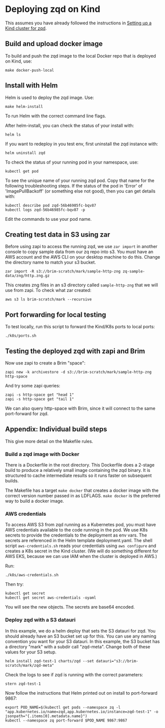 # Deploying zqd on Kind

This assumes you have already followed the instructions in [Setting up a Kind cluster for zqd](kind-setup.md).

## Build and upload docker image
To build and push the zqd image to the local Docker repo that is deployed on Kind, use:
```
make docker-push-local
```

## Install with Helm
Helm is used to deploy the zqd image. Use:
```
make helm-install
```
To run Helm with the correct command line flags.

After helm-install, you can check the status of your install with:
```
helm ls
```
If you want to redeploy in you test env, first uninstall the zqd instance with:
```
helm uninstall zqd
```
To check the status of your running pod in your namespace, use:
```
kubectl get pod
```
To see the unique name of your running zqd pod. Copy that name for the following troubleshooting steps. If the status of the pod in 'Error' of 'ImagePullBackoff' (or something else not good), then you can get details with:
```
kubectl describe pod zqd-56b46985fc-bqv87
kubectl logs zqd-56b46985fc-bqv87 -p
```
Edit the commands to use your pod name.

## Creating test data in S3 using zar
Before using zapi to access the running zqd, we use `zar import` in another console to copy sample data from our zq repo into s3. You must have an AWS account and the AWS CLI on your desktop machine to do this. Change the directory name to match your s3 bucket.
```
zar import -R s3://brim-scratch/mark/sample-http-zng zq-sample-data/zng/http.zng.gz
```
This creates zng files in an s3 directory called `sample-http-zng` that we will use from zapi. To check what zar created:
```
aws s3 ls brim-scratch/mark --recursive
```

## Port forwarding for local testing
To test locally, run this script to forward the Kind/K8s ports to local ports:
```
./k8s/ports.sh
```

## Testing the deployed zqd with zapi and Brim
Now use zapi to create a Brim "space":
```
zapi new -k archivestore -d s3://brim-scratch/mark/sample-http-zng http-space
```
And try some zapi queries:
```
zapi -s http-space get "head 1"
zapi -s http-space get "tail 1"
```

We can also query http-space with Brim, since it will connect to the same port-forward for zqd.

## Appendix: Individual build steps

This give more detail on the Makefile rules.

### Build a zqd image with Docker
There is a Dockerfile in the root directory. This Dockerfile does a 2-stage build to produce a relatively small image containing the zqd binary. It is structured to cache intermediate results so it runs faster on subsequent builds.

The Makefile has a target `make docker` that creates a docker image with the correct version number passed in as LDFLAGS. `make docker` is the preferred way to build a docker image.

### AWS credentials

To access AWS S3 from zqd running as a Kubernetes pod, you must have AWS credentials available to the code running in the pod. We use K8s secrets to provide the credentials to the deployment as env vars. The secrets are referenced in the Helm template deployment.yaml. The shell script `aws-credentials.sh` reads your credentials using `aws configure` and creates a K8s secret in the Kind cluster. (We will do something different for AWS EKS, because we can use IAM when the cluster is deployed in AWS.)

Run:
```
./k8s/aws-credentials.sh
```
Then try:
```
kubectl get secret
kubectl get secret aws-credentials -oyaml
```
You will see the new objects. The secrets are base64 encoded.

### Deploy zqd with a S3 datauri
In this example, we do a helm deploy that sets the S3 datauri for zqd. You should already have an S3 bucket set up for this. You can use any naming convention you want for your S3 datauri. In this example, the S3 bucket has a directory "mark" with a subdir call "zqd-meta". Change both of these values for your S3 setup. 
```
helm install zqd-test-1 charts/zqd --set datauri="s3://brim-scratch/mark/zqd-meta"
```
Check the logs to see if zqd is running with the correct parameters:
```
stern zqd-test-1
```
Now follow the instructions that Helm printed out on install to port-forward 9867:
```
export POD_NAME=$(kubectl get pods --namespace zq -l "app.kubernetes.io/name=zqd,app.kubernetes.io/instance=zqd-test-1" -o jsonpath="{.items[0].metadata.name}")
kubectl --namespace zq port-forward $POD_NAME 9867:9867
```

